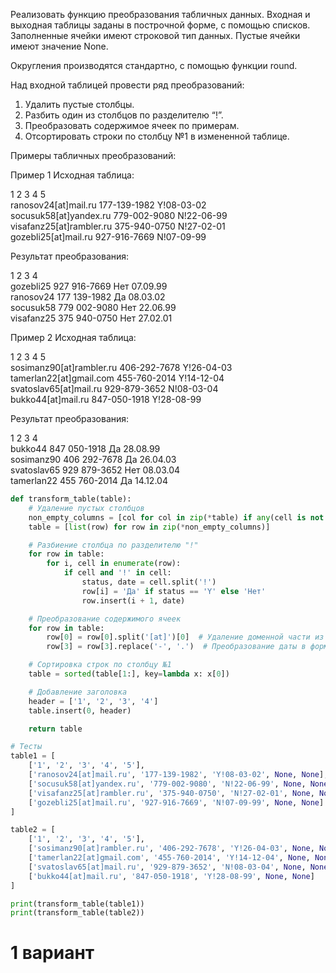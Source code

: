 Реализовать функцию преобразования табличных данных. Входная и выходная таблицы заданы в построчной форме, с помощью списков. Заполненные ячейки имеют строковой тип данных. Пустые ячейки имеют значение None.

Округления производятся стандартно, с помощью функции round.

Над входной таблицей провести ряд преобразований:

1. Удалить пустые столбцы.
2. Разбить один из столбцов по разделителю “!”.
3. Преобразовать содержимое ячеек по примерам.
4. Отсортировать строки по столбцу №1 в измененной таблице.

Примеры табличных преобразований:

Пример 1 Исходная таблица:

1	2	3	4	5
<br>
ranosov24[at]mail.ru	177-139-1982	Y!08-03-02
<br>
socusuk58[at]yandex.ru	779-002-9080	N!22-06-99
<br>
visafanz25[at]rambler.ru	375-940-0750	N!27-02-01
<br>
gozebli25[at]mail.ru	927-916-7669	N!07-09-99

Результат преобразования:

1	2	3	4
<br>
gozebli25	927 916-7669	Нет	07.09.99
<br>
ranosov24	177 139-1982	Да	08.03.02
<br>
socusuk58	779 002-9080	Нет	22.06.99
<br>
visafanz25	375 940-0750	Нет	27.02.01

Пример 2 Исходная таблица:

1	2	3	4	5
<br>
sosimanz90[at]rambler.ru	406-292-7678	Y!26-04-03
<br>
tamerlan22[at]gmail.com	455-760-2014	Y!14-12-04
<br>
svatoslav65[at]mail.ru	929-879-3652	N!08-03-04
<br>
bukko44[at]mail.ru	847-050-1918	Y!28-08-99

Результат преобразования:

1	2	3	4
<br>
bukko44	847 050-1918	Да	28.08.99
<br>
sosimanz90	406 292-7678	Да	26.04.03
<br>
svatoslav65	929 879-3652	Нет	08.03.04
<br>
tamerlan22	455 760-2014	Да	14.12.04

```python
def transform_table(table):
    # Удаление пустых столбцов
    non_empty_columns = [col for col in zip(*table) if any(cell is not None for cell in col)]
    table = [list(row) for row in zip(*non_empty_columns)]

    # Разбиение столбца по разделителю "!"
    for row in table:
        for i, cell in enumerate(row):
            if cell and '!' in cell:
                status, date = cell.split('!')
                row[i] = 'Да' if status == 'Y' else 'Нет'
                row.insert(i + 1, date)

    # Преобразование содержимого ячеек
    for row in table:
        row[0] = row[0].split('[at]')[0]  # Удаление доменной части из email
        row[3] = row[3].replace('-', '.')  # Преобразование даты в формат дд.мм.гг

    # Сортировка строк по столбцу №1
    table = sorted(table[1:], key=lambda x: x[0])

    # Добавление заголовка
    header = ['1', '2', '3', '4']
    table.insert(0, header)

    return table

# Тесты
table1 = [
    ['1', '2', '3', '4', '5'],
    ['ranosov24[at]mail.ru', '177-139-1982', 'Y!08-03-02', None, None],
    ['socusuk58[at]yandex.ru', '779-002-9080', 'N!22-06-99', None, None],
    ['visafanz25[at]rambler.ru', '375-940-0750', 'N!27-02-01', None, None],
    ['gozebli25[at]mail.ru', '927-916-7669', 'N!07-09-99', None, None]
]

table2 = [
    ['1', '2', '3', '4', '5'],
    ['sosimanz90[at]rambler.ru', '406-292-7678', 'Y!26-04-03', None, None],
    ['tamerlan22[at]gmail.com', '455-760-2014', 'Y!14-12-04', None, None],
    ['svatoslav65[at]mail.ru', '929-879-3652', 'N!08-03-04', None, None],
    ['bukko44[at]mail.ru', '847-050-1918', 'Y!28-08-99', None, None]
]

print(transform_table(table1))
print(transform_table(table2))
```

# 1 вариант
